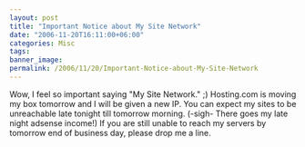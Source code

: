 ```yaml
---
layout: post
title: "Important Notice about My Site Network"
date: "2006-11-20T16:11:00+06:00"
categories: Misc 
tags: 
banner_image: 
permalink: /2006/11/20/Important-Notice-about-My-Site-Network
---
```


Wow, I feel so important saying "My Site Network." ;) Hosting.com is moving my box tomorrow and I will be given a new IP. You can expect my sites to be unreachable late tonight till tomorrow morning. (-sigh- There goes my late night adsense income!) If you are still unable to reach my servers by tomorrow end of business day, please drop me a line.